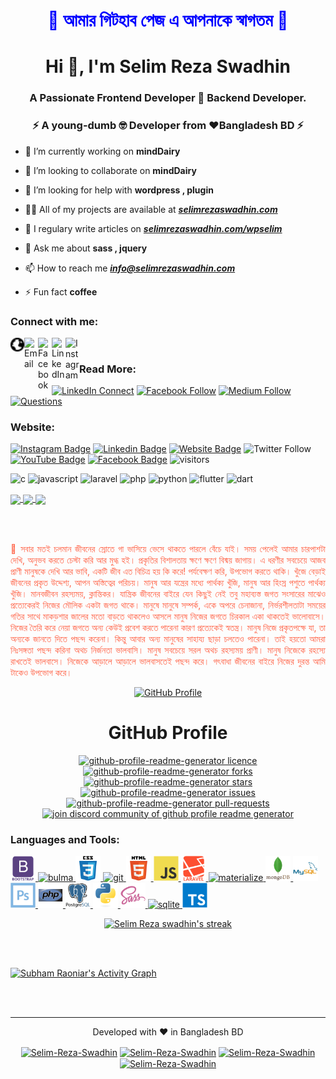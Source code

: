 <h1 align="center" style="color:blue">🤝 আমার গিটহাব পেজ এ আপনাকে স্বাগতম 🤝</h1>
<h1 align="center">Hi 👋, I'm Selim Reza Swadhin</h1>
<h3 align="center">A Passionate Frontend Developer 👋 Backend Developer.</h3>
<h3 align="center">⚡ A young-dumb 🤓 Developer from ❤️Bangladesh BD ⚡</h3>

- 🔭 I’m currently working on **mindDairy**

- 👯 I’m looking to collaborate on **mindDairy**

- 🤔 I’m looking for help with **wordpress , plugin**

- 👨‍💻 All of my projects are available at **_[selimrezaswadhin.com](https://selimrezaswadhin.com "selimrezaswadhin.com")_**

- 📝 I regulary write articles on **_[selimrezaswadhin.com/wpselim](https://selimrezaswadhin.com/wpselim "wordpress theme")_**

- 💬 Ask me about **sass , jquery**

- 📫 How to reach me ***<info@selimrezaswadhin.com>***

- ⚡ Fun fact **coffee**

### Connect with me:

[<img align="left" alt="Website" width="22px" src="https://raw.githubusercontent.com/iconic/open-iconic/master/svg/globe.svg" />](https://selimrezaswadhin.com)
[<img align="left" alt="Email" width="22px" src="https://cdn.jsdelivr.net/npm/simple-icons@v3/icons/gmail.svg" />](https://mail.google.com/mail/)
[<img align="left" alt="Facebook" width="22px" src="https://cdn.jsdelivr.net/npm/simple-icons@v3/icons/facebook.svg" />](https://www.facebook.com/srswadhin) 
[<img align="left" alt="LinkedIn" width="22px" src="https://cdn.jsdelivr.net/npm/simple-icons@v3/icons/linkedin.svg" />](https://www.linkedin.com/in/selim-reza-swadhin-a55278105/)
[<img align="left" alt="Instagram" width="22px" src="https://cdn.jsdelivr.net/npm/simple-icons@v3/icons/instagram.svg" />](https://www.instagram.com/mdsr.swadhin/)
<br/>

### Read More:

[![LinkedIn Connect](https://img.shields.io/badge/%20-Connect-black?color=14171A&labelColor=212121&logo=linkedin&logoColor=ffffff)](https://www.linkedin.com/in/selim-reza-swadhin-a55278105/) 
[![Facebook Follow](https://img.shields.io/badge/%20-Follow-black?color=14171A&labelColor=1976d2&logo=facebook&logoColor=ffffff)](https://www.facebook.com/srswadhin) 
[![Medium Follow](https://img.shields.io/badge/%20-Follow-black?color=14171A&labelColor=1976d2&logo=medium&logoColor=ffffff)](https://medium.com/) 
[![Questions](https://img.shields.io/badge/%20-Questions-black?color=14171A&labelColor=fff&logo=stackoverflow&logoColor=0c0d0e26)](https://stackoverflow.com/)

### Website:
<!--Website -->

[![Instagram Badge](https://img.shields.io/badge/-Instagram-e4405f?style=flat-square&logo=Instagram&logoColor=white)](https://instagram.com/mdsr.swadhin/)
[![Linkedin Badge](https://img.shields.io/badge/-LinkedIn-0e76a8?style=flat-square&logo=Linkedin&logoColor=white)](https://www.linkedin.com/in/selim-reza-swadhin-a55278105/)
[![Website Badge](https://img.shields.io/badge/Website-3b5998?style=flat-square&logo=google-chrome&logoColor=white)](https://selimrezaswadhin.com)
![Twitter Follow](https://img.shields.io/twitter/follow/SrSwadhin?label=Follow%20me&style=social)
[![YouTube Badge](https://img.shields.io/badge/-YouTube-e4405f?style=flat-square&logo=Youtube&logoColor=white)](https://www.youtube.com/channel/UCUlzyBvI5OJQsIOXIF5quiw)
[![Facebook Badge](https://img.shields.io/badge/-Facebook-0088cc?style=flat-square&logo=Facebook&logoColor=white)](https://facebook.com/srswadhin)
![visitors](https://visitor-badge.laobi.icu/badge?page_id=Selim-Reza-Swadhin.Selim-Reza-Swadhin)


<p align="left">
 <img src="https://devicons.github.io/devicon/devicon.git/icons/c/c-original.svg" alt="c" width="20" height="20"/>
 <img src="https://devicons.github.io/devicon/devicon.git/icons/javascript/javascript-original.svg" alt="javascript" width="20" height="20"/>
 <img src="https://devicons.github.io/devicon/devicon.git/icons/laravel/laravel-plain-wordmark.svg" alt="laravel" width="20" height="20"/>
 <img src="https://devicons.github.io/devicon/devicon.git/icons/php/php-original.svg" alt="php" width="20" height="20"/> 
 <img src="https://devicons.github.io/devicon/devicon.git/icons/python/python-original-wordmark.svg" alt="python" width="20" height="20"/>
 <img src="https://cdn.jsdelivr.net/npm/simple-icons@3.1.0/icons/flutter.svg" alt="flutter" width="20" height="20"/>
 <img src="https://cdn.jsdelivr.net/npm/simple-icons@3.1.0/icons/dart.svg" alt="dart" width="20" height="20"/>
</p>

<a href="https://github.com/Selim-Reza-Swadhin">
  <img align="center" src="https://github-readme-stats.vercel.app/api/top-langs/?username=Selim-Reza-Swadhin&theme=merko&show_icon=true" />
</a>
<a href="https://github.com/Selim-Reza-Swadhin">
 <img align="center" src="https://github-readme-stats.vercel.app/api?username=Selim-Reza-Swadhin&theme=highcontrast&show_icons=true"/>
</a>

<a href="https://github.com/Selim-Reza-Swadhin">
 <img align="center" src="https://github-readme-stats.vercel.app/api/pin/?username=Selim-Reza-Swadhin&repo=Sass-Project-Tutorial"/>
</a>



<br/><br/>

<p align="center" style="text-align:justify;color:tomato">
🏃 সবার মতই চলমান জীবনের স্রোতে গা ভাসিয়ে ভেসে থাকতে পারলে বেঁচে যাই। সময় পেলেই আমার চারপাশটা দেখি, অনুভব করতে চেস্টা করি আর মুগ্ধ হই। প্রকৃতির বিশালতায় ক্ষণে ক্ষণে বিষ্ময় জাগায়। এ ধরণীর সবচেয়ে আজব প্রাণী মানুষকে দেখি আর ভাবি, একটি জীব এত বিচিত্র হয় কি করে! পর্যবেক্ষণ করি, উপভোগ করতে থাকি। খুঁজে বেড়াই জীবনের প্রকৃত উদ্দেশ্য, আপন অস্তিত্বের পরিচয়। মানুষ আর যন্ত্রের মধ্যে পার্থক্য খুঁজি, মানুষ আর হিংস্র পশুতে পার্থক্য খুঁজি। মানবজীবন রহস্যময়, ক্লান্তিকর। যান্ত্রিক জীবনের বাইরে যেন কিছুই নেই তবু মহাব্যস্ত জগত সংসারের মাঝেও প্রত্যেকেরই নিজের মৌলিক একটা জগত থাকে। মানুষে মানুষে সম্পর্ক, একে অপরে চেনাজানা, নির্ভরশীলতাটা সময়ের গতির সাথে মাকড়শার জালের মতো বাড়তে থাকলেও আসলে মানুষ নিজের জগতে চিরকাল একা থাকতেই ভালোবাসে। নিজের তৈরি করে নেয়া জগতে অন্য কেউই প্রবেশ করতে পারেনা কারণ প্রত্যেকেই স্বতন্ত্র। মানুষ নিজে প্রকৃতপক্ষে যা, তা অন্যকে জানতে দিতে পছন্দ করেনা। কিন্তু আবার অন্য মানুষের সাহায্য ছাড়া চলতেও পারেনা। তাই হয়তো আমরা নিঃসঙ্গতা পছন্দ করিনা অথচ নির্জনতা ভালবাসি। মানুষ সবচেয়ে সরল অথচ রহস্যময় প্রাণী। মানুষ নিজেকে রহস্যে রাখতেই ভালবাসে। নিজেকে আড়ালে আড়ালে ভালবাসতেই পছন্দ করে। গৎবাধা জীবনের বাইরে নিজের দুরন্ত আমি টাকেও উপভোগ করে।
<p/>




<p align="center">
  <a href="#">
    <img alt="GitHub Profile" src="./src/images/mdg.png" width="60" />
  </a>
</p>
<h1 align="center">
  GitHub Profile
</h1>

<p align="center">
<a href="https://github.com/Selim-Reza-Swadhin/github-profile-readme-generator/blob/master/LICENSE" target="blank">
<img src="https://img.shields.io/github/license/Selim-Reza-Swadhin/github-profile-readme-generator?style=flat-square" alt="github-profile-readme-generator licence" />
</a>
<a href="https://github.com/Selim-Reza-Swadhin/github-profile-readme-generator/fork" target="blank">
<img src="https://img.shields.io/github/forks/Selim-Reza-Swadhin/github-profile-readme-generator?style=flat-square" alt="github-profile-readme-generator forks"/>
</a>
<a href="https://github.com/Selim-Reza-Swadhin/github-profile-readme-generator/stargazers" target="blank">
<img src="https://img.shields.io/github/stars/Selim-Reza-Swadhin/github-profile-readme-generator?style=flat-square" alt="github-profile-readme-generator stars"/>
</a>
<a href="https://github.com/Selim-Reza-Swadhin/github-profile-readme-generator/issues" target="blank">
<img src="https://img.shields.io/github/issues/Selim-Reza-Swadhin/github-profile-readme-generator?style=flat-square" alt="github-profile-readme-generator issues"/>
</a>
<a href="https://github.com/Selim-Reza-Swadhin/github-profile-readme-generator/pulls" target="blank">
<img src="https://img.shields.io/github/issues-pr/Selim-Reza-Swadhin/github-profile-readme-generator?style=flat-square" alt="github-profile-readme-generator pull-requests"/>
</a>
<a href="https://discord.gg/HHMs7Eg" target="blank">
<img src="https://img.shields.io/discord/735303195105951764?label=Join%20Community&logo=discord&style=flat-square" alt="join discord community of github profile readme generator"/>
</a>
</p>




<h3 align="left">Languages and Tools:</h3>
<p align="left"> <a href="https://getbootstrap.com" target="_blank"> <img src="https://raw.githubusercontent.com/devicons/devicon/master/icons/bootstrap/bootstrap-plain-wordmark.svg" alt="bootstrap" width="40" height="40"/> </a> <a href="https://bulma.io/" target="_blank"> <img src="https://raw.githubusercontent.com/gilbarbara/logos/804dc257b59e144eaca5bc6ffd16949752c6f789/logos/bulma.svg" alt="bulma" width="40" height="40"/> </a> <a href="https://www.w3schools.com/css/" target="_blank"> <img src="https://raw.githubusercontent.com/devicons/devicon/master/icons/css3/css3-original-wordmark.svg" alt="css3" width="40" height="40"/> </a> <a href="https://git-scm.com/" target="_blank"> <img src="https://www.vectorlogo.zone/logos/git-scm/git-scm-icon.svg" alt="git" width="40" height="40"/> </a> <a href="https://www.w3.org/html/" target="_blank"> <img src="https://raw.githubusercontent.com/devicons/devicon/master/icons/html5/html5-original-wordmark.svg" alt="html5" width="40" height="40"/> </a> <a href="https://developer.mozilla.org/en-US/docs/Web/JavaScript" target="_blank"> <img src="https://raw.githubusercontent.com/devicons/devicon/master/icons/javascript/javascript-original.svg" alt="javascript" width="40" height="40"/> </a> <a href="https://laravel.com/" target="_blank"> <img src="https://raw.githubusercontent.com/devicons/devicon/master/icons/laravel/laravel-plain-wordmark.svg" alt="laravel" width="40" height="40"/> </a> <a href="https://materializecss.com/" target="_blank"> <img src="https://raw.githubusercontent.com/prplx/svg-logos/5585531d45d294869c4eaab4d7cf2e9c167710a9/svg/materialize.svg" alt="materialize" width="40" height="40"/> </a> <a href="https://www.mongodb.com/" target="_blank"> <img src="https://raw.githubusercontent.com/devicons/devicon/master/icons/mongodb/mongodb-original-wordmark.svg" alt="mongodb" width="40" height="40"/> </a> <a href="https://www.mysql.com/" target="_blank"> <img src="https://raw.githubusercontent.com/devicons/devicon/master/icons/mysql/mysql-original-wordmark.svg" alt="mysql" width="40" height="40"/> </a> <a href="https://www.photoshop.com/en" target="_blank"> <img src="https://raw.githubusercontent.com/devicons/devicon/master/icons/photoshop/photoshop-line.svg" alt="photoshop" width="40" height="40"/> </a> <a href="https://www.php.net" target="_blank"> <img src="https://raw.githubusercontent.com/devicons/devicon/master/icons/php/php-original.svg" alt="php" width="40" height="40"/> </a> <a href="https://www.postgresql.org" target="_blank"> <img src="https://raw.githubusercontent.com/devicons/devicon/master/icons/postgresql/postgresql-original-wordmark.svg" alt="postgresql" width="40" height="40"/> </a> <a href="https://www.python.org" target="_blank"> <img src="https://raw.githubusercontent.com/devicons/devicon/master/icons/python/python-original.svg" alt="python" width="40" height="40"/> </a> <a href="https://sass-lang.com" target="_blank"> <img src="https://raw.githubusercontent.com/devicons/devicon/master/icons/sass/sass-original.svg" alt="sass" width="40" height="40"/> </a> <a href="https://www.sqlite.org/" target="_blank"> <img src="https://www.vectorlogo.zone/logos/sqlite/sqlite-icon.svg" alt="sqlite" width="40" height="40"/> </a> <a href="https://www.typescriptlang.org/" target="_blank"> <img src="https://raw.githubusercontent.com/devicons/devicon/master/icons/typescript/typescript-original.svg" alt="typescript" width="40" height="40"/> </a> </p>


<p align="center">
    <a href="https://github.com/Selim-reza-Swadhin">
        <img title="🔥 Get streak stats for your profile at git.io/streak-stats" alt="Selim Reza swadhin's streak" src="https://github-readme-streak-stats.herokuapp.com/?user=Selim-Reza-Swadhin&theme=merko&hide_border=false&properties=stroke&dates=%233EDD27FF"/>
    </a>
</p>


<br/>
<br/>

<a href="https://github.com/SubhamRaoniar28/github-readme-activity-graph"><img alt="Subham Raoniar's Activity Graph" src="https://activity-graph.herokuapp.com/graph?username=Selim-Reza-Swadhin&bg_color=0D1117&color=5BCDEC&line=5BCDEC&point=FFFFFF&hide_border=true" /></a>

<br/>
<br/>






<hr>
<p align="center">
Developed with ❤️ in Bangladesh BD 
</p>




<p align="center">
<a href="https://twitter.com/SrSwadhin" target="blank"><img align="center" src="https://cdn.jsdelivr.net/npm/simple-icons@3.0.1/icons/twitter.svg" alt="Selim-Reza-Swadhin" height="20" width="20" /></a>
<a href="https://www.linkedin.com/in/selim-reza-swadhin-a55278105/" target="blank"><img align="center" src="https://cdn.jsdelivr.net/npm/simple-icons@3.0.1/icons/linkedin.svg" alt="Selim-Reza-Swadhin" height="20" width="20" /></a>
<a href="https://web.facebook.com/srswadhin" target="blank"><img align="center" src="https://cdn.jsdelivr.net/npm/simple-icons@3.0.1/icons/facebook.svg" alt="Selim-Reza-Swadhin" height="20" width="20" /></a>
<a href="https://www.instagram.com/mdsr.swadhin/" target="blank"><img align="center" src="https://cdn.jsdelivr.net/npm/simple-icons@3.0.1/icons/instagram.svg" alt="Selim-Reza-Swadhin" height="20" width="20" /></a>
</p>

